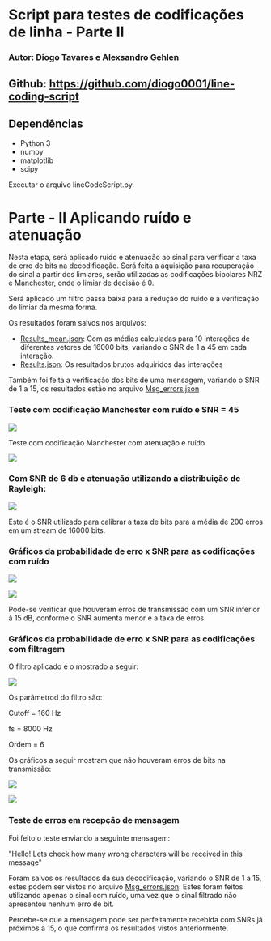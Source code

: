 # Script para testes de codificações de linha - Parte II

### Autor: Diogo Tavares e Alexsandro Gehlen

## Github: https://github.com/diogo0001/line-coding-script

## Dependências

- Python 3
- numpy
- matplotlib
- scipy

Executar o arquivo lineCodeScript.py.

# Parte - II Aplicando ruído e atenuação

Nesta etapa, será aplicado ruído e atenuação ao sinal para verificar a taxa de erro de bits na decodificação.
Será feita a aquisição para recuperação do sinal a partir dos limiares, serão utilizadas as codificações bipolares
NRZ e Manchester, onde o limiar de decisão é 0.

Será aplicado um filtro passa baixa para a redução do ruído e a verificação do limiar da mesma forma.

Os resultados foram salvos nos arquivos:

- [Results_mean.json](https://github.com/diogo0001/line-coding-script/blob/master/Results_mean.json):
  Com as médias calculadas para 10 interações de diferentes vetores de 16000 bits, variando o SNR de 1 a 45 em cada interação.
- [Results.json](https://github.com/diogo0001/line-coding-script/blob/master/Results.json):
  Os resultados brutos adquiridos das interações

Também foi feita a verificação dos bits de uma mensagem, variando o SNR de 1 a 15, os resultados estão no arquivo
[Msg_errors.json](https://github.com/diogo0001/line-coding-script/blob/master/Msg_errors.json)

### Teste com codificação Manchester com ruído e SNR = 45

![](https://github.com/diogo0001/line-coding-script/blob/master/images_noise/Manchester_noise.png)

Teste com codificação Manchester com atenuação e ruído

![](https://github.com/diogo0001/line-coding-script/blob/master/images_noise/Manchester_at_noise.png)

### Com SNR de 6 db e atenuação utilizando a distribuição de Rayleigh:

![](https://github.com/diogo0001/line-coding-script/blob/master/images_noise/BipolarNRZ_6db_snr_noise.png)

Este é o SNR utilizado para calibrar a taxa de bits para a média de 200 erros em um stream de 16000 bits.

### Gráficos da probabilidade de erro x SNR para as codificações com ruído

![](https://github.com/diogo0001/line-coding-script/blob/master/images_noise/SRNxPb%20BipolarNRZ_noise%20.png)

![](https://github.com/diogo0001/line-coding-script/blob/master/images_noise/SRNxPb%20Manchester_noise.png)

Pode-se verificar que houveram erros de transmissão com um SNR inferior à 15 dB, conforme o SNR aumenta
menor é a taxa de erros.

### Gráficos da probabilidade de erro x SNR para as codificações com filtragem

O filtro aplicado é o mostrado a seguir:

![](https://github.com/diogo0001/line-coding-script/blob/master/images_noise/filter.png)

Os parâmetrod do filtro são:

Cutoff = 160 Hz

fs = 8000 Hz

Ordem = 6

Os gráficos a seguir mostram que não houveram erros de bits na transmissão:

![](https://github.com/diogo0001/line-coding-script/blob/master/images_noise/SRNxPb%20BipolarNRZ_filtered%20.png)

![](https://github.com/diogo0001/line-coding-script/blob/master/images_noise/SRNxPb%20Manchester_filtered%20.png)

### Teste de erros em recepção de mensagem

Foi feito o teste enviando a seguinte mensagem: 

"Hello! Lets check how many wrong characters will be received in this message"

Foram salvos os resultados da sua decodificação, variando o SNR de 1 a 15, estes podem ser vistos no arquivo [Msg_errors.json](https://github.com/diogo0001/line-coding-script/blob/master/Msg_errors.json). Estes foram feitos utilizando apenas o sinal com ruído,
uma vez que o sinal filtrado não apresentou nenhum erro de bit.

Percebe-se que a mensagem pode ser perfeitamente recebida com SNRs já próximos a 15, o que confirma 
os resultados vistos anteriormente.



